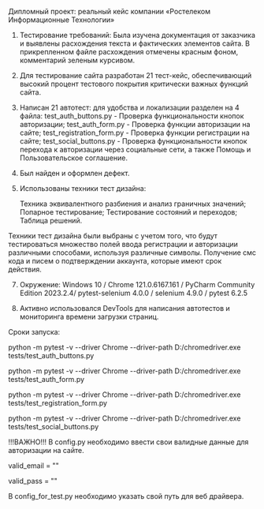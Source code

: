 Дипломный проект: реальный кейс компании «Ростелеком Информационные Технологии»

1. Тестирование требований: Была изучена документация от заказчика и выявлены расхождения  текста и фактических элементов сайта. В прикрепленном файле расхождения отмечены красным фоном, комментарий зеленым курсивом.

2. Для тестирование сайта разработан 21 тест-кейс, обеспечивающий высокий процент тестового покрытия критически важных функций сайта.

3. Написан 21 автотест: для удобства и локализации разделен на 4 файла:
  test_auth_buttons.py - Проверка функциональности кнопок авторизации;
  test_auth_form.py - Проверка функции авторизации на сайте;
  test_registration_form.py - Проверка функции регистрации на сайте;
  test_social_buttons.py - Проверка функциональности кнопок перехода к авторизации через      социальные сети, а также Помощь и Пользовательское соглашение.

4. Был найден и оформлен дефект.

5. Использованы техники тест дизайна:
   
   Техника эквивалентного разбиения и анализ граничных значений;
   Попарное тестирование;
   Тестирование состояний и переходов;
   Таблица решений.
   
Техники тест дизайна были выбраны с учетом того, что будут тестироваться множество полей ввода регистрации и авторизации различными способами, используя различные символы. Получение смс кода и писем о подтверждении аккаунта, которые имеют срок действия.

7. Окружение: Windows 10 / Chrome 121.0.6167.161 / PyCharm Community Edition 2023.2.4/ pytest-selenium 4.0.0 / selenium 4.9.0 / pytest 6.2.5

8. Активно использовался DevTools для написания автотестов и мониторинга времени загрузки страниц.

Сроки запуска:

python -m pytest -v --driver Chrome --driver-path D:/chromedriver.exe tests/test_auth_buttons.py

python -m pytest -v --driver Chrome --driver-path D:/chromedriver.exe tests/test_auth_form.py

python -m pytest -v --driver Chrome --driver-path D:/chromedriver.exe tests/test_registration_form.py

python -m pytest -v --driver Chrome --driver-path D:/chromedriver.exe tests/test_social_buttons.py

!!!ВАЖНО!!!
В config.py необходимо ввести свои валидные данные для авторизации на сайте.

valid_email = ""

valid_pass = ""

В config_for_test.py необходимо указать свой путь для веб драйвера.  
   
